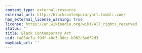 ```yaml
---
content_type: external-resource
external_url: http://blackcontemporaryart.tumblr.com/
has_external_license_warning: true
license: https://en.wikipedia.org/wiki/All_rights_reserved
status: ''
title: Black Contemporary Art
uid: fa034c7a-f9df-40c3-88ec-b962c6ed52d3
wayback_url: ''
---
```

